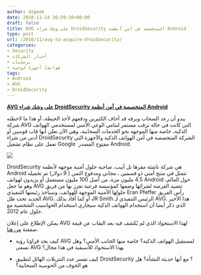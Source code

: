 ```yaml
---
author: dzgeek
date: 2010-11-14 16:59:18+00:00
draft: false
title: AVG على وشك شراء DroidSecurity المتخصصة في أمن أنظمة Android
type: post
url: /2010/11/avg-to-acquire-droidsecurity/
categories:
- Security
- أخبار الشركات
- برمجيات
- هواتف/ أجهزة لوحية
tags:
- Android
- AVG
- DroidSecurity
---
```


**[AVG على وشك شراء DroidSecurity المتخصصة في أمن أنظمة Android](https://www.it-scoop.com/2010/11/avg-to-acquire-droidsecurity/)**


يبدو أن رعد السحاب وبرقه قد أخاف الكثيرين ودفعهم لأخذ الحيطة، أو هذا ما لاحظته شركة AVG التي كانت في حالة ترقب مستمر لتنامي الوعي الأمني لمستخدمي الهواتف الذكية، خاصة منها الموجهة نحو الخدمات السحابية، وهي الآن تعلن أنها قاب قوسين أو أدنى من شراء DroidSecurity الشركة المتخصصة في أمن الهواتف الذكية والأجهزة التي تعمل على نظام تشغيل Google  مفتوح المصدر Android.

[![](https://www.it-scoop.com/wp-content/uploads/2010/11/03730636.jpg-300x94.png)
](https://www.it-scoop.com/2010/11/avg-to-acquire-droidsecurity/)

DroidSecurity هي شركة ناشئة مقرها تل أبيب، صاحبة حلول أمنية موجهة لأنظمة Android تتمثل في منتج أمني ذو قسمين ، مجاني ومدفوع الثمن ( 9 دولار) تم تحميله 4.5 مليون مرة، من أصل 100 مليون مستعمل أو يزيدون لهواتف Android حول العالم، وهو ما جعل AVG تتصيد الفرصة لشرائها وضمها كمؤسسة فرعية تعزز بها من فريق حلولها الأمنية الموجهة للهواتف، وسيأخذ رئيسها التنفيذي Eran Pfeffer رأس الفريق الجديد تحت ظل AVG. أو كما أفاد بذلك JR Smith الرئيس التنفيذي لـ AVG. هذا الأخير الذي ذكر أيضا أن استخدام الهواتف الذكية سيجاري استخدام الحواسيب الشخصية مع حلول عام 2012.

يمكن الإطلاع على إعلان AVG لهذا الاستحواذ الذي لم يُكشف فيه بعد النقاب عن قيمة صفقتة [من هنا](http://free.avg.com/us-en/news.ndi-283742).

- كيف يجد قراؤنا رؤية AVG لمستقبل الهواتف الذكية؟ خاصة منها الجانب الأمني؟ وهل تسعى AVG بهذا الاستحواذ للأسبقية في هذا مجال؟

- كيف تفسر عدد التنزيلات الهائل لتطبيق DroidSecurity ؟ مع أنها حديثة النشأة؟ هل هو الخوف من الحوسبة السحابية؟
